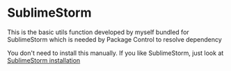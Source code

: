 # SublimeStorm
This is the basic utils function developed by myself bundled for SublimeStorm which is needed by Package Control to resolve dependency 

You don't need to install this manually. If you like SublimeStorm, just look at [SublimeStorm installation](http://github.com)
